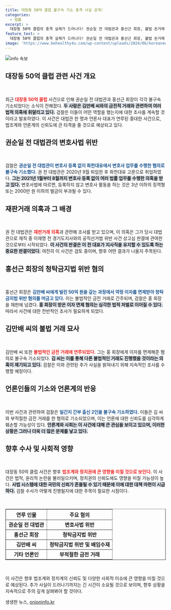 ```yaml
---
title: 대장동 50억 클럽 불구속 기소 충격 사실 공개!
categories:
  - 법률
excerpt: >
  대장동 50억 클럽의 충격 실체가 드러나다! 권순일 전 대법관과 홍선근 회장, 불법 돈거래 혐의로 재판에 넘겨져. 이들의 얽힌 관계와 검찰 수사의 진실은 무엇일까? 클릭해서 더 알아보세요!
feature_text: >
  대장동 50억 클럽의 충격 실체가 드러나다! 권순일 전 대법관과 홍선근 회장, 불법 돈거래 혐의로 재판에 넘겨져. 이들의 얽힌 관계와 검찰 수사의 진실은 무엇일까? 클릭해서 더 알아보세요!
image: 'https://www.behealthy4u.com/wp-content/uploads/2024/06/koreanews.jpg'
---
```


<p><img src="https://www.behealthy4u.com/wp-content/uploads/2024/06/koreanews.jpg" alt="info 속보" /></p>

<h2 data-ke-size="size26">대장동 50억 클럽 관련 사건 개요</h2>

<p data-ke-size="size16">&nbsp;</p>

<p>최근 <b><span style="color: #ee2323;">대장동 50억 클럽</span></b> 사건으로 인해 권순일 전 대법관과 홍선근 회장이 각각 불구속 기소되었다는 소식이 전해졌다. <b><span style="background-color: #21538527;">두 사람은 김만배 씨와의 금전적 거래와 관련하여 여러 법적 의혹에 휘말리고 있다.</span></b> 검찰은 이들이 어떤 역할을 했는지에 대한 조사를 계속할 것이라고 발표하였다. 이 사건은 대법관 한 명과 언론사 대표가 연루된 중대한 사건으로, 법조계와 언론계의 신뢰도에 큰 타격을 줄 것으로 예상되고 있다. </p>

<h2 data-ke-size="size26">권순일 전 대법관의 변호사법 위반</h2>

<p data-ke-size="size16">&nbsp;</p>

<p>검찰은 <b><span style="color: #1a5490;">권순일 전 대법관이 변호사 등록 없이 화천대유에서 변호사 업무를 수행한 혐의로 불구속 기소했다.</span></b> 권 전 대법관은 2020년 9월 퇴임한 후 화천대유 고문으로 취업하였다. <b><span style="background-color: #21538527;">그는 2021년 1월부터 8월까지 변호사 등록 없이 여러 법률 업무를 수행한 의혹을 받고 있다.</span></b> 변호사법에 따르면, 등록하지 않고 변호사 활동을 하는 것은 3년 이하의 징역형 또는 2000만 원 이하의 벌금이 부과될 수 있다. </p>

<h2 data-ke-size="size26">재판거래 의혹과 그 배경</h2>

<p data-ke-size="size16">&nbsp;</p>

<p>권 전 대법관은 <b><span style="color: #ee2323;">재판거래 의혹</span></b>과 관련해 조사를 받고 있으며, 이 의혹은 그가 당시 대법관으로 재직 중 이재명 전 경기도지사와의 공직선거법 위반 사건 상고심 판결에 관여한 것으로부터 시작되었다. <b><span style="background-color: #21538527;">이 사건의 판결은 이 전 대표가 지사직을 유지할 수 있도록 하는 중요한 판결이었다.</span></b> 여전히 이 사건은 검토 중이며, 향후 어떤 결과가 나올지 주목된다. </p>

<h2 data-ke-size="size26">홍선근 회장의 청탁금지법 위반 혐의</h2>

<p data-ke-size="size16">&nbsp;</p>

<p>홍선근 회장은 <b><span style="color: #1a5490;">김만배 씨에게 빌린 50억 원을 갚는 과정에서 약정 이자를 면제받아 청탁금지법 위반 혐의를 머금고 있다.</span></b> 이는 불법적인 금전 거래로 간주되며, 검찰은 홍 회장을 재판에 넘겼다. <b><span style="background-color: #21538527;">홍 회장이 받은 이자 면제 혐의는 심각한 법적 처벌로 이어질 수 있다.</span></b> 따라서 사건에 대한 전반적인 조사가 필요하게 되었다. </p>

<h2 data-ke-size="size26">김만배 씨의 불법 거래 묘사</h2>

<p data-ke-size="size16">&nbsp;</p>

<p>김만배 씨 또한 <b><span style="color: #ee2323;">불법적인 금전 거래에 연루되었다.</span></b> 그는 홍 회장에게 이자를 면제해준 혐의로 불구속 기소되었다. <b><span style="background-color: #21538527;">김 씨는 이를 통해 다른 불법적인 거래도 진행했을 것이라는 의혹이 제기되고 있다.</span></b> 검찰은 이와 관련된 추가 사실을 밝혀내기 위해 지속적인 조사를 수행할 예정이다. </p>

<h2 data-ke-size="size26">언론인들의 기소와 언론계의 반응</h2>

<p data-ke-size="size16">&nbsp;</p>

<p>이번 사건과 관련하여 검찰은 <b><span style="color: #1a5490;">일간지 간부 출신 2인을 불구속 기소하였다.</span></b> 이들은 김 씨와 부적절한 금전 거래를 한 혐의로 기소되었으며, 이는 언론에 대한 신뢰도를 심각하게 훼손할 가능성이 있다. <b><span style="background-color: #21538527;">언론계와 사회는 이 사건에 대해 큰 관심을 보이고 있으며, 이러한 상황은 그러나 더욱 더 많은 문제를 낳고 있다.</span></b> </p>

<h2 data-ke-size="size26">향후 수사 및 사회적 영향</h2>

<p data-ke-size="size16">&nbsp;</p>

<p>대장동 50억 클럽 사건은 향후 <b><span style="color: #ee2323;">법조계와 정치권에 큰 영향을 미칠 것으로 보인다.</span></b> 이 사건은 법적, 윤리적 논란을 불러일으키며, 정치권의 신뢰도에도 영향을 미칠 가능성이 높다. <b><span style="background-color: #21538527;">사법 시스템에 대한 국민의 신뢰가 흔들릴 수 있기 때문에 이에 대한 대책 마련이 시급하다.</span></b> 검찰 수사가 어떻게 진행될지에 대한 주목이 필요한 시점이다. </p>

<p data-ke-size="size16">&nbsp;</p>

<table style="width: 100%; border-collapse: collapse;" border="1">
    <thead>
        <tr>
            <th style="text-align: center;">연루 인물</th>
            <th style="text-align: center;">주요 혐의</th>
        </tr>
    </thead>
    <tbody>
        <tr>
            <td style="text-align: center; height: 17px;"><b>권순일 전 대법관</b></td>
            <td style="text-align: center; height: 17px;"><b>변호사법 위반</b></td>
        </tr>
        <tr>
            <td style="text-align: center; height: 17px;"><b>홍선근 회장</b></td>
            <td style="text-align: center; height: 17px;"><b>청탁금지법 위반</b></td>
        </tr>
        <tr>
            <td style="text-align: center; height: 17px;"><b>김만배 씨</b></td>
            <td style="text-align: center; height: 17px;"><b>청탁금지법 위반 및 배임수재</b></td>
        </tr>
        <tr>
            <td style="text-align: center; height: 17px;"><b>기타 언론인</b></td>
            <td style="text-align: center; height: 17px;"><b>부적절한 금전 거래</b></td>
        </tr>
    </tbody>
</table>

<p data-ke-size="size16">&nbsp;</p>

<p>이 사건은 향후 법조계와 정치계의 신뢰도 및 다양한 사회적 이슈에 큰 영향을 미칠 것으로 예상된다. 추가 사실이 드러나기까지는 긴 시간이 소요될 것으로 보이며, 향후 상황을 지속적으로 주의 깊게 살펴봐야 할 것이다.</p>
생생한 뉴스, <a href="https://onioninfo.kr" rel="dofollow">onioninfo.kr</a>


